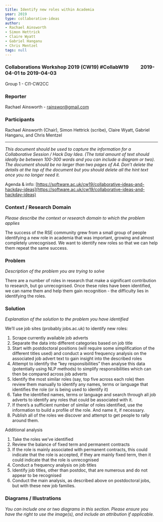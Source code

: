 ```yaml
---
title: Identify new roles within Academia
year: 2019
type: collaborative-ideas
author:
- Rachael Ainsworth
- Simon Hettrick
- Claire Wyatt
- Gabriel Hanganu
- Chris Mentzel
tags: null
---
```

### Collaborations Workshop 2019 (CW19) #CollabW19          2019-04-01 to 2019-04-03

Group 1 - CI1-CW2CC


### **Reporter**

Rachael Ainsworth - rainswor@gmail.com


### **Participants**

Rachael Ainsworth (Chair), Simon Hettrick (scribe), Claire Wyatt, Gabriel Hanganu, and Chris Mentzel



---


_This document should be used to capture the information for a Collaborative Session / Hack Day Idea. (The total amount of text should ideally be between 100-300 words and you can include a diagram or two). The document should be no larger than two pages of A4. Don’t delete the details at the top of the document but you should delete all the hint text once you no longer need it._

Agenda & info: [https://software.ac.uk/cw19/collaborative-ideas-and-hackday-ideas](https://software.ac.uk/cw19/collaborative-ideas-and-hackday-ideas) 


### **Context / Research Domain**

_Please describe the context or research domain to which the problem applies_

The success of the RSE community grew from a small group of people identifying a new role in academia that was important, growing and almost completely unrecognised. We want to identify new roles so that we can help them repeat the same success.


### **Problem**

_Description of the problem you are trying to solve_

There are a number of roles in research that make a significant contribution to research, but go unrecognised. Once these roles have been identified, we can name them and help them gain recognition - the difficulty lies in identifying the roles.


### **Solution**

_Explanation of the solution to the problem you have identified_

We’ll use job sites (probably jobs.ac.uk) to identify new roles:



1. Scrape currently available job adverts
2. Separate the data into different categories based on job title
3. Start with postdoctoral positions (will require some simplification of the different titles used) and conduct a word frequency analysis on the associated job advert text to gain insight into the described roles
4. Attempt to identify the “key responsibilities”  then analyse this data (potentially using NLP methods) to simplify responsibilities which can then be compared across job adverts
5. Identify the most similar roles (say, top five across each role) then review them manually to identify any names, terms or language that identifies the role (or is being used to identify it)
6. Take the identified names, terms or language and search through all job adverts to identify any roles that could be associated with it.
7. If there’s a sufficient number of similar of roles identified, use the information to build a profile of the role. And name it, if necessary.
8. Publish all of the roles we discover and attempt to get people to rally around them.

Additional analysis



1. Take the roles we’ve identified 
2. Review the balance of fixed term and permanent contracts
3. If the role is mainly associated with permanent contracts, this could indicate that the role is accepted, if they are mainly fixed term, then it could indicate that the role is unrecognised
1. Conduct a frequency analysis on job titles
2. Identify job titles, other than postdoc, that are numerous and do not appear to be recognised
3. Conduct the main analysis, as described above on postdoctoral jobs, but with these new job families.


### **Diagrams / Illustrations**

_You can include one or two diagrams in this section. Please ensure you have the right to use the image(s), and include an attribution if applicable._

